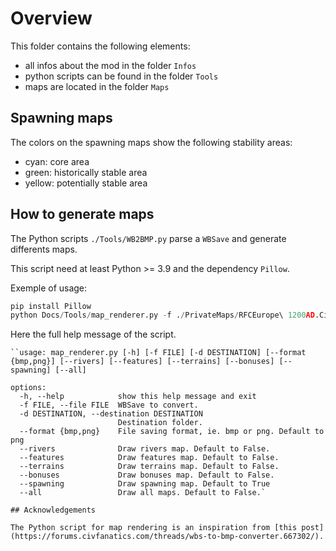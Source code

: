 # Overview

This folder contains the following elements:

- all infos about the mod in the folder `Infos`
- python scripts can be found in the folder `Tools`
- maps are located in the folder `Maps`

## Spawning maps

The colors on the spawning maps show the following stability areas:

- cyan: core area
- green: historically stable area
- yellow: potentially stable area

## How to generate maps

The Python scripts `./Tools/WB2BMP.py` parse a `WBSave` and generate differents maps.

This script need at least Python >= 3.9 and the dependency `Pillow`.

Exemple of usage:

```python
pip install Pillow
python Docs/Tools/map_renderer.py -f ./PrivateMaps/RFCEurope\ 1200AD.CivBeyondSwordWBSave -d Docs/Maps
```

Here the full help message of the script.

```shell
``usage: map_renderer.py [-h] [-f FILE] [-d DESTINATION] [--format {bmp,png}] [--rivers] [--features] [--terrains] [--bonuses] [--spawning] [--all]

options:
  -h, --help            show this help message and exit
  -f FILE, --file FILE  WBSave to convert.
  -d DESTINATION, --destination DESTINATION
                        Destination folder.
  --format {bmp,png}    File saving format, ie. bmp or png. Default to png
  --rivers              Draw rivers map. Default to False.
  --features            Draw features map. Default to False.
  --terrains            Draw terrains map. Default to False.
  --bonuses             Draw bonuses map. Default to False.
  --spawning            Draw spawning map. Default to True
  --all                 Draw all maps. Default to False.`

## Acknowledgements

The Python script for map rendering is an inspiration from [this post](https://forums.civfanatics.com/threads/wbs-to-bmp-converter.667302/).
```

